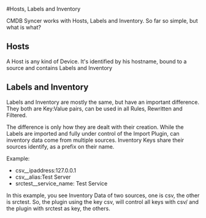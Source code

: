 #Hosts, Labels and Inventory

CMDB Syncer works with Hosts, Labels and Inventory. So far so simple, but what is what?

## Hosts
A Host is any kind of Device. It's identified by his hostname, bound to a source and contains
Labels and Inventory


## Labels and Inventory
Labels and Inventory are mostly the same, but have an important difference.
They both are Key:Value pairs, can be used in all Rules, Rewritten and Filtered.

The difference is only how they are dealt with their creation.
While the Labels are imported and fully under control of the Import Plugin,
can inventory data come from multiple sources. Inventory Keys share their sources identify, as a prefix on their name.

Example:

- csv__ipaddress:127.0.0.1
- csv__alias:Test Server
- srctest__service_name: Test Service

In this example, you see Inventory Data of two sources, one is csv, the other is srctest.
So, the plugin using the key csv, will control all keys with csv/ and the plugin with srctest as key, the others.

